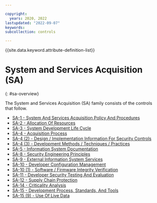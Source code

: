 ```yaml
---

copyright:
  years: 2020, 2022
lastupdated: "2022-09-07"
keywords: 
subcollection: controls

---
```




{{site.data.keyword.attribute-definition-list}}



# System and Services Acquisition (SA)
{: #sa-overview}

The System and Services Acquisition (SA) family consists of the controls that follow.

- [SA-1 - System And Services Acquisition Policy And Procedures](/docs/controls?topic=controls-sa-1)
- [SA-2 - Allocation Of Resources](/docs/controls?topic=controls-sa-2)
- [SA-3 - System Development Life Cycle](/docs/controls?topic=controls-sa-3)
- [SA-4 - Acquisition Process](/docs/controls?topic=controls-sa-4)
- [SA-4 (2) - Design / Implementation Information For Security Controls](/docs/controls?topic=controls-sa-4.2)
- [SA-4 (3) - Development Methods / Techniques / Practices](/docs/controls?topic=controls-sa-4.3)
- [SA-5 - Information System Documentation](/docs/controls?topic=controls-sa-5)
- [SA-8 - Security Engineering Principles](/docs/controls?topic=controls-sa-8)
- [SA-9 - External Information System Services](/docs/controls?topic=controls-sa-9)
- [SA-10 - Developer Configuration Management](/docs/controls?topic=controls-sa-10)
- [SA-10 (1) - Software / Firmware Integrity Verification](/docs/controls?topic=controls-sa-10.1)
- [SA-11 - Developer Security Testing And Evaluation](/docs/controls?topic=controls-sa-11)
- [SA-12 - Supply Chain Protection](/docs/controls?topic=controls-sa-12)
- [SA-14 - Criticality Analysis](/docs/controls?topic=controls-sa-14)
- [SA-15 - Development Process, Standards, And Tools](/docs/controls?topic=controls-sa-15)
- [SA-15 (9) - Use Of Live Data](/docs/controls?topic=controls-sa-15.9)


